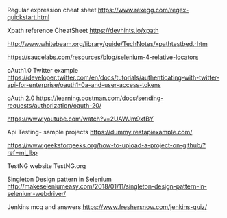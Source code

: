 Regular expression cheat sheet
https://www.rexegg.com/regex-quickstart.html


Xpath reference
CheatSheet
https://devhints.io/xpath

http://www.whitebeam.org/library/guide/TechNotes/xpathtestbed.rhtm

https://saucelabs.com/resources/blog/selenium-4-relative-locators

oAuth1.0 Twitter example
https://developer.twitter.com/en/docs/tutorials/authenticating-with-twitter-api-for-enterprise/oauth1-0a-and-user-access-tokens

oAuth 2.0 
https://learning.postman.com/docs/sending-requests/authorization/oauth-20/

https://www.youtube.com/watch?v=2UAWJm9xfBY

Api Testing- sample projects
https://dummy.restapiexample.com/

https://www.geeksforgeeks.org/how-to-upload-a-project-on-github/?ref=ml_lbp

TestNG website
TestNG.org

Singleton Design pattern in Selenium 
http://makeseleniumeasy.com/2018/01/11/singleton-design-pattern-in-selenium-webdriver/

Jenkins mcq and answers
https://www.freshersnow.com/jenkins-quiz/

